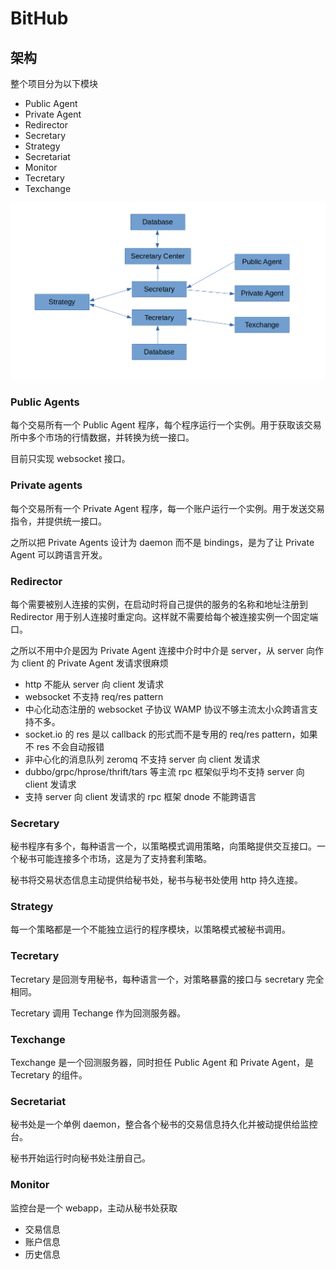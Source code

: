 # BitHub

## 架构

整个项目分为以下模块

- Public Agent
- Private Agent
- Redirector
- Secretary
- Strategy
- Secretariat
- Monitor
- Tecretary
- Texchange

![architecture](./arch.png)

### Public Agents

每个交易所有一个 Public Agent 程序，每个程序运行一个实例。用于获取该交易所中多个市场的行情数据，并转换为统一接口。

目前只实现 websocket 接口。

### Private agents

每个交易所有一个 Private Agent 程序，每一个账户运行一个实例。用于发送交易指令，并提供统一接口。

之所以把 Private Agents 设计为 daemon 而不是 bindings，是为了让 Private Agent 可以跨语言开发。

### Redirector

每个需要被别人连接的实例，在启动时将自己提供的服务的名称和地址注册到 Redirector 用于别人连接时重定向。这样就不需要给每个被连接实例一个固定端口。

之所以不用中介是因为 Private Agent 连接中介时中介是 server，从 server 向作为 client 的 Private Agent 发请求很麻烦

- http 不能从 server 向 client 发请求
- websocket 不支持 req/res pattern
- 中心化动态注册的 websocket 子协议 WAMP 协议不够主流太小众跨语言支持不多。
- socket.io 的 res 是以 callback 的形式而不是专用的 req/res pattern，如果不 res 不会自动报错
- 非中心化的消息队列 zeromq 不支持 server 向 client 发请求
- dubbo/grpc/hprose/thrift/tars 等主流 rpc 框架似乎均不支持 server 向 client 发请求
- 支持 server 向 client 发请求的 rpc 框架 dnode 不能跨语言

### Secretary

秘书程序有多个，每种语言一个，以策略模式调用策略，向策略提供交互接口。一个秘书可能连接多个市场，这是为了支持套利策略。

秘书将交易状态信息主动提供给秘书处，秘书与秘书处使用 http 持久连接。

### Strategy

每一个策略都是一个不能独立运行的程序模块，以策略模式被秘书调用。

### Tecretary

Tecretary 是回测专用秘书，每种语言一个，对策略暴露的接口与 secretary 完全相同。

Tecretary 调用 Techange 作为回测服务器。

### Texchange

Texchange 是一个回测服务器，同时担任 Public Agent 和 Private Agent，是 Tecretary 的组件。

### Secretariat

秘书处是一个单例 daemon，整合各个秘书的交易信息持久化并被动提供给监控台。

秘书开始运行时向秘书处注册自己。

### Monitor

监控台是一个 webapp，主动从秘书处获取

- 交易信息
- 账户信息
- 历史信息
